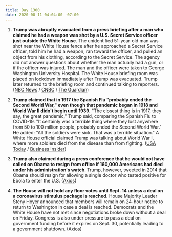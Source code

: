 ```yaml
---
title: Day 1300
date: 2020-08-11 04:04:00 -07:00
---
```


1. **Trump was abruptly evacuated from a press briefing after a man who claimed he had a weapon was shot by a U.S. Secret Service officer just outside the White House**. The unidentified 51-year-old man was shot near the White House fence after he approached a Secret Service officer, told him he had a weapon, ran toward the officer, and pulled an object from his clothing, according to the Secret Service. The agency did not answer questions about whether the man actually had a gun, or if the officer was injured. The man and the officer were taken to George Washington University Hospital. The White House briefing room was placed on lockdown immediately after Trump was evacuated. Trump later returned to the briefing room and continued talking to reporters. ([NBC News](https://www.cnbc.com/2020/08/10/trump-abruptly-leaves-coronavirus-press-briefing-at-white-house.html) / [CNBC](https://www.nbcnews.com/politics/donald-trump/trump-abruptly-pulled-briefing-after-shots-fired-outside-white-house-n1236337) / [The Guardian](https://www.theguardian.com/us-news/2020/aug/10/trump-white-house-shooting-secret-service))

2. **Trump claimed that in 1917 the Spanish Flu "probably ended the Second World War," even though that pandemic began in 1918 and World War II didn't begin until 1939.** "The closest thing is in 1917, they say, the great pandemic," Trump said, comparing the Spanish Flu to COVID-19. "It certainly was a terrible thing where they lost anywhere from 50 to 100 million people, probably ended the Second World War." He added: "All the soldiers were sick. That was a terrible situation." A White House official claimed Trump was talking about World War I, where more soldiers died from the disease than from fighting. ([USA Today](https://www.usatoday.com/story/news/politics/2020/08/10/trump-1918-spanish-flu-probably-ended-wwii-which-happened-two-decades-apart/3340770001/) / [Business Insider](https://www.businessinsider.com/trump-spanish-flu-probably-ended-wwii-began-decades-later-2020-8))

3. **Trump also claimed during a press conference that he would not have called on Obama to resign from office if 160,000 Americans had died under his administration's watch**. Trump, however, tweeted in 2014 that Obama should resign for allowing a single doctor who tested positive for Ebola to enter the U.S. ([Axios](https://www.axios.com/trump-obama-resign-787b042d-0361-48f1-bba5-c97b05837331.html))

4. **The House will not hold any floor votes until Sept. 14 unless a deal on a coronavirus stimulus package is reached.** House Majority Leader Steny Hoyer announced that members will remain on 24-hour notice to return to Washington in case a deal is reached. Democrats and the White House have not met since negotiations broke down without a deal on Friday. Congress is also under pressure to pass a deal on government funding before it expires on Sept. 30, potentially leading to a government shutdown. ([Axios](https://www.axios.com/house-schedule-coronavirus-stimulus-aed4a9d4-0cc5-4787-a159-b687789ddaac.html))